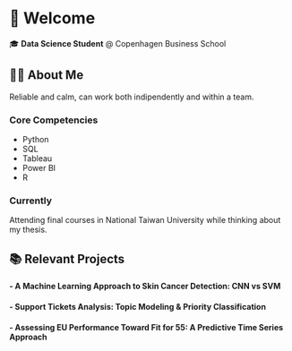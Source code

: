 # 👋 Welcome

🎓 **Data Science Student** @ Copenhagen Business School
  

## 🧑‍💼 About Me

Reliable and calm, can work both indipendently and within a team. 

### Core Competencies
- Python
- SQL
- Tableau
- Power BI
- R


### Currently 

Attending final courses in National Taiwan University while thinking about my thesis.


## 📚 Relevant Projects

#### - A Machine Learning Approach to Skin Cancer Detection: CNN vs SVM 
#### - Support Tickets Analysis: Topic Modeling & Priority Classification
#### - Assessing EU Performance Toward Fit for 55: A Predictive Time Series Approach

